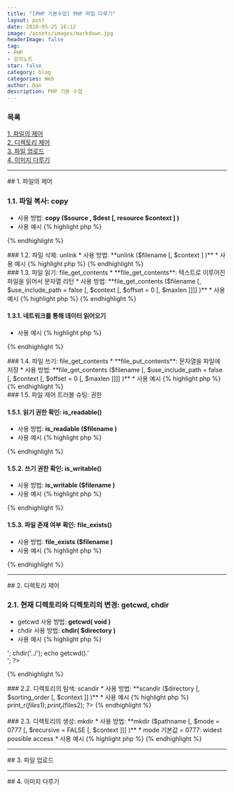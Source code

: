 ```yaml
---
title: "[PHP 기본수업] PHP 파일 다루기"
layout: post
date: 2018-05-25 16:12
image: /assets/images/markdown.jpg
headerImage: false
tag:
- PHP
- 강의노트
star: false
category: blog
categories: Web
author: Dan
description: PHP 기본 수업
---
```

### 목록
<a href="#one">1. 파일의 제어</a><br>
<a href="#two">2. 디렉토리 제어</a><br>
<a href="#three">3. 파일 업로드</a><br>
<a href="#four">4. 이미지 다루기</a><br>

---
<div id="one"></div>
## 1. 파일의 제어

### 1.1. 파일 복사: copy
* 사용 방법: <span class="evidence-yellow">**copy ($source , $dest [, resource $context ] )**</span>
* 사용 예시
{% highlight php %}
<?php
$file = 'readme.txt'; // 원본
$newfile = 'example.txt.bak'; // 복사한 파일

if (!copy($file, $newfile)) { // 복사 실패했을 경우
    echo "failed to copy $file...\n";
}
?>
{% endhighlight %}

<div class="breaker"></div>
### 1.2. 파일 삭제: unlink
* 사용 방법: <span class="evidence-yellow">**unlink ($filename [, $context ] )**</span>
* 사용 예시
{% highlight php %}
<?php
unlink('deleteme.txt');
?>
{% endhighlight %}

<div class="breaker"></div>
### 1.3. 파일 읽기: file_get_contents
* **file_get_contents**: 텍스트로 이루어진 파일을 읽어서 문자열 리턴
* 사용 방법: <span class="evidence-yellow">**file_get_contents ($filename [, $use_include_path = false [, $context [, $offset = 0 [, $maxlen ]]]] )**</span>
* 사용 예시
{% highlight php %}
<?php
$file = './readme.txt';
echo file_get_contents($file);
?>
{% endhighlight %}

#### 1.3.1. 네트워크를 통해 데이터 읽어오기
* 사용 예시
{% highlight php %}
<?php
$homepage = file_get_contents('http://php.net/manual/en/function.file-get-contents.php');
echo $homepage;
?>
{% endhighlight %}

<div class="breaker"></div>
### 1.4. 파일 쓰기: file_get_contents
* **file_put_contents**: 문자열을 파일에 저장
* 사용 방법: <span class="evidence-yellow">**file_get_contents ($filename [, $use_include_path = false [, $context [, $offset = 0 [, $maxlen ]]]] )**</span>
* 사용 예시
{% highlight php %}
{% endhighlight %}

<div class="breaker"></div>
### 1.5. 파일 제어 트러블 슈팅: 권한

#### 1.5.1. 읽기 권한 확인: is_readable()
* 사용 방법: <span class="evidence-yellow">**is_readable ($filename )**</span>
* 사용 예시
{% highlight php %}
<?php
$filename = 'readme.txt';
if (is_readable($filename)) {
    echo 'The file is readable';
} else {
    echo 'The file is not readable';
}
?>
{% endhighlight %}

#### 1.5.2.  쓰기 권한 확인: is_writable()
* 사용 방법: <span class="evidence-yellow">**is_writable ($filename )**</span>
* 사용 예시
{% highlight php %}
<?php
$filename = 'writeme.txt';
if (is_writable($filename)) {
    echo 'The file is writable';
} else {
    echo 'The file is not writable';
}
?>
{% endhighlight %}

#### 1.5.3.  파일 존재 여부 확인: file_exists()
* 사용 방법: <span class="evidence-yellow">**file_exists ($filename )**</span>
* 사용 예시
{% highlight php %}
<?php
$filename = 'readme.txt';
if (file_exists($filename)) {
    echo "The file $filename exists";
} else {
    echo "The file $filename is not exists";
}
?>
{% endhighlight %}


---
<div id="two"></div>
## 2. 디렉토리 제어

### 2.1. 현재 디렉토리와 디렉토리의 변경: getcwd, chdir
* getcwd 사용 방법: <span class="evidence-yellow">**getcwd( void )**</span>
* chdir 사용 방법: <span class="evidence-yellow">**chdir( $directory )**</span>
* 사용 예시
{% highlight php %}
<?php
echo getcwd().'<br />';
chdir('../');
echo getcwd().'<br />';
?>
{% endhighlight %}

<div class="breaker"></div>
### 2.2. 디렉토리의 탐색: scandir
* 사용 방법: <span class="evidence-yellow">**scandir ($directory [, $sorting_order [, $context ]] )**</span>
* 사용 예시
{% highlight php %}
<?php
$dir    = './';
$files1 = scandir($dir); // sorting_order 기본값은 알파벳 올림차순
$files2 = scandir($dir, 1); // 내림차순으로 설정

print_r($files1);
print_r($files2);
?>
{% endhighlight %}

<div class="breaker"></div>
### 2.3. 디렉토리의 생성: mkdir
* 사용 방법: <span class="evidence-yellow">**mkdir ($pathname [, $mode = 0777 [, $recursive = FALSE [, $context ]]] )**</span>
* mode 기본값 = 0777: widest possible access
* 사용 예시
{% highlight php %}
<?php
mkdir("1/2/3/4", 0700, true); // group 사용자에게 wrx 권한 부여
?>
{% endhighlight %}


---
<div id="three"></div>
## 3. 파일 업로드


---
<div id="four"></div>
## 4. 이미지 다루기
